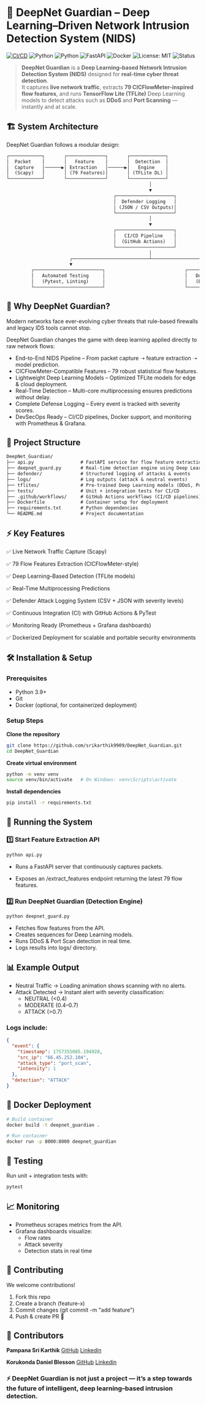 # 🔐 DeepNet Guardian – Deep Learning–Driven Network Intrusion Detection System (NIDS)

[![CI/CD](https://github.com/srikarthik9909/DeepNet_Guardian/actions/workflows/CI_CD_PipeLine.yml/badge.svg)](https://github.com/srikarthik9909/DeepNet_Guardian/actions/workflows/CI_CD_PipeLine.yml)
![Python](https://img.shields.io/badge/Python-3.9%2B-blue.svg)
![Python](https://img.shields.io/badge/Python-3.9%2B-blue.svg)
![FastAPI](https://img.shields.io/badge/FastAPI-0.110+-teal.svg)
![Docker](https://img.shields.io/badge/Docker-ready-blue.svg)
![License: MIT](https://img.shields.io/badge/License-MIT-green.svg)
![Status](https://img.shields.io/badge/status-active-success.svg)

> **DeepNet Guardian** is a **Deep Learning–based Network Intrusion Detection System (NIDS)** designed for **real-time cyber threat detection**.  
It captures **live network traffic**, extracts **79 CICFlowMeter-inspired flow features**, and runs **TensorFlow Lite (TFLite)** Deep Learning models to detect attacks such as **DDoS** and **Port Scanning** — instantly and at scale.

## 🏗️ System Architecture

DeepNet Guardian follows a modular design:

```Markdown
┌────────────┐       ┌──────────────┐       ┌─────────────┐
│  Packet    │       │   Feature    │       │  Detection  │
│  Capture   │──────▶│ Extraction   │──────▶│   Engine    │
│  (Scapy)   │       │ (79 Features)│       │ (TFLite DL) │
└────────────┘       └──────────────┘       └─────────────┘
                                                    │
                                                    ▼
                                       ┌─────────────────────┐
                                       │  Defender Logging   │
                                       │ (JSON / CSV Outputs)│
                                       └─────────────────────┘
                                                    │
                                                    ▼
                                       ┌─────────────────────┐
                                       │   CI/CD Pipeline    │
                                       │  (GitHub Actions)   │
                                       └─────────────────────┘
                                                    │
                       ┌────────────────────────────┴────────────────────────────┐
                       ▼                                                         ▼
         ┌─────────────────────────┐                             ┌────────────────────────┐
         │   Automated Testing     │                             │   Dockerization        │
         │   (Pytest, Linting)     │                             │   (Build & Deployment) │
         └─────────────────────────┘                             └────────────────────────┘

```

## 🚀 Why DeepNet Guardian?

Modern networks face ever-evolving cyber threats that rule-based firewalls and legacy IDS tools cannot stop.

DeepNet Guardian changes the game with deep learning applied directly to raw network flows:

* End-to-End NIDS Pipeline – From packet capture ➝ feature extraction ➝ model prediction.
* CICFlowMeter-Compatible Features – 79 robust statistical flow features.
* Lightweight Deep Learning Models – Optimized TFLite models for edge & cloud deployment.
* Real-Time Detection – Multi-core multiprocessing ensures predictions without delay.
* Complete Defense Logging – Every event is tracked with severity scores.
* DevSecOps Ready – CI/CD pipelines, Docker support, and monitoring with Prometheus & Grafana.

## 📁 Project Structure


```Markdown
DeepNet_Guardian/
├── api.py                 # FastAPI service for flow feature extraction
├── deepnet_guard.py       # Real-time detection engine using Deep Learning (TFLite)
├── defender/              # Structured logging of attacks & events
├── logs/                  # Log outputs (attack & neutral events)
├── tflites/               # Pre-trained Deep Learning models (DDoS, PortScan)
├── tests/                 # Unit + integration tests for CI/CD
├── .github/workflows/     # GitHub Actions workflows (CI/CD pipelines)
├── Dockerfile             # Container setup for deployment
├── requirements.txt       # Python dependencies
└── README.md              # Project documentation
```

## ⚡ Key Features

✅ Live Network Traffic Capture (Scapy)

✅ 79 Flow Features Extraction (CICFlowMeter-style)

✅ Deep Learning–Based Detection (TFLite models)

✅ Real-Time Multiprocessing Predictions

✅ Defender Attack Logging System (CSV + JSON with severity levels)

✅ Continuous Integration (CI) with GitHub Actions & PyTest

✅ Monitoring Ready (Prometheus + Grafana dashboards)

✅ Dockerized Deployment for scalable and portable security environments


## 🛠️ Installation & Setup

### Prerequisites

* Python 3.9+
* Git
* Docker (optional, for containerized deployment)

### Setup Steps

**Clone the repository**

```Bash
git clone https://github.com/srikarthik9909/DeepNet_Guardian.git
cd DeepNet_Guardian
```


**Create virtual environment**

```Bash
python -m venv venv
source venv/bin/activate   # On Windows: venv\Scripts\activate
```

**Install dependencies**

```Bash
pip install -r requirements.txt
```

## 🚦 Running the System

### 1️⃣ Start Feature Extraction API

```Bash
python api.py
```

* Runs a FastAPI server that continuously captures packets.

* Exposes an /extract_features endpoint returning the latest 79 flow features.

### 2️⃣ Run DeepNet Guardian (Detection Engine)

```Bash
python deepnet_guard.py
```

* Fetches flow features from the API.
* Creates sequences for Deep Learning models.
* Runs DDoS & Port Scan detection in real time.
* Logs results into logs/ directory.

## 📊 Example Output

* Neutral Traffic → Loading animation shows scanning with no alerts.
* Attack Detected → Instant alert with severity classification:
  * NEUTRAL (<0.4)
  * MODERATE (0.4–0.7)
  * ATTACK (>0.7)

### Logs include:

```Json
{
  "event": {
    "timestamp": 1757355085.194920,
    "src_ip": "66.45.252.104",
    "attack_type": "port_scan",
    "intensity": 1
  },
  "detection": "ATTACK"
}
```
## 🐳 Docker Deployment

```Bash
# Build container
docker build -t deepnet_guardian .

# Run container
docker run -p 8000:8000 deepnet_guardian
```

## 🧪 Testing

Run unit + integration tests with:

```Bash
pytest
```

## 📈 Monitoring

* Prometheus scrapes metrics from the API.
* Grafana dashboards visualize:
  * Flow rates
  * Attack severity
  * Detection stats in real time
 
## 🤝 Contributing

We welcome contributions!

1. Fork this repo
2. Create a branch (feature-x)
3. Commit changes (git commit -m "add feature")
4. Push & create PR 🚀

## 👤 Contributors

**Pampana Sri Karthik**  [GitHub](https://github.com/srikarthik9909) [Linkedin](https://www.linkedin.com/in/srikarthikpampana/)

**Korukonda Daniel Blesson** [GitHub](https://github.com/DanielBlesson) [Linkedin](https://www.linkedin.com/in/daniel-blesson-korukonda-0ba6a8246/)

### ⚡ DeepNet Guardian is not just a project — it’s a step towards the future of intelligent, deep learning–based intrusion detection.

